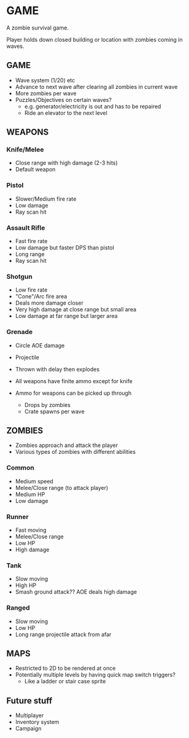 # GAME

A zombie survival game.

Player holds down closed building or location with zombies coming in waves.

## GAME

- Wave system (1/20) etc
- Advance to next wave after clearing all zombies in current wave
- More zombies per wave
- Puzzles/Objectives on certain waves?
  - e.g. generator/electricity is out and has to be repaired
  - Ride an elevator to the next level

## WEAPONS

### Knife/Melee
- Close range with high damage (2-3 hits)
- Default weapon

### Pistol

- Slower/Medium fire rate
- Low damage
- Ray scan hit

### Assault Rifle

- Fast fire rate
- Low damage but faster DPS than pistol
- Long range
- Ray scan hit

### Shotgun

- Low fire rate
- "Cone"/Arc fire area
- Deals more damage closer
- Very high damage at close range but small area
- Low damage at far range but larger area

### Grenade

- Circle AOE damage
- Projectile
- Thrown with delay then explodes

- All weapons have finite ammo except for knife
- Ammo for weapons can be picked up through
  - Drops by zombies
  - Crate spawns per wave

## ZOMBIES

- Zombies approach and attack the player
- Various types of zombies with different abilities

### Common

- Medium speed
- Melee/Close range (to attack player)
- Medium HP
- Low damage

### Runner

- Fast moving
- Melee/Close range
- Low HP
- High damage

### Tank

- Slow moving
- High HP
- Smash ground attack?? AOE deals high damage

### Ranged

- Slow moving
- Low HP
- Long range projectile attack from afar

## MAPS

- Restricted to 2D to be rendered at once
- Potentially multiple levels by having quick map switch triggers?
  - Like a ladder or stair case sprite

## Future stuff

- Multiplayer
- Inventory system
- Campaign
